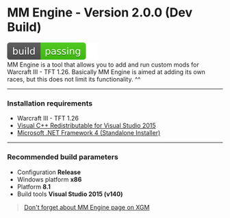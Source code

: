 # MM Engine - Version 2.0.0 (Dev Build)
![](../ThirdParty/master.svg)</br>
MM Engine is a tool that allows you to add and run custom mods for Warcraft III - TFT 1.26. Basically MM Engine is aimed at adding its own races, but this does not limit its functionality. ^^

---
### Installation requirements
* Warcraft III - TFT 1.26 
* [Visual C++ Redistributable for Visual Studio 2015](https://www.microsoft.com/en-US/download/details.aspx?id=48145)
* [Microsoft .NET Framework 4 (Standalone Installer)](https://www.microsoft.com/en-US/download/details.aspx?id=17718)

---
### Recommended build parameters
* Configuration **Release**
* Windows platform **x86**
* Platform **8.1**
* Build tools **Visual Studio 2015 (v140)**
> [Don't forget about MM Engine page on XGM](https://xgm.guru/p/mmengine)